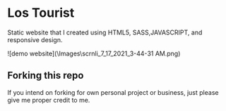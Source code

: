 # Los Tourist

Static website that I created using HTML5, SASS,JAVASCRIPT, and responsive design.

![demo website](\Images\scrnli_7_17_2021_3-44-31 AM.png)

## Forking this repo
If you intend on forking for own personal project or business, just please give me proper credit to me.